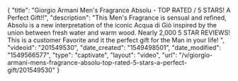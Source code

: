 {
    "title": "Giorgio Armani Men's Fragrance Absolu - TOP RATED \/ 5 STARS! A Perfect Gift!!",
    "description": "This Men's Fragrance is sensual and refined, Absolu is a new interpretation of the iconic Acqua di Giò inspired by the union between fresh water and warm wood. Nearly 2,000 5 STAR REVIEWS! This is a customer Favorite and it the perfect gift for the Man in your life! ",
    "videoid": "201549530",
    "date_created": "1549498501",
    "date_modified": "1549566577",
    "type": "captivate",
    "layout": "video",
    "url": "\/v\/giorgio-armani-mens-fragrance-absolu-top-rated-5-stars-a-perfect-gift\/201549530"
}